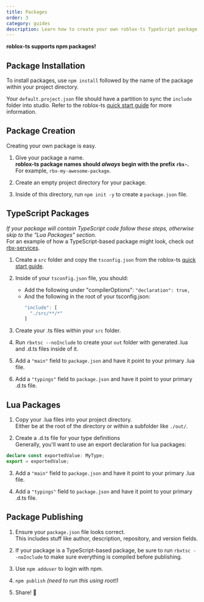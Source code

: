 ```yaml
---
title: Packages
order: 3
category: guides
description: Learn how to create your own roblox-ts TypeScript package and publish it to NPM.
---
```

**roblox-ts supports npm packages!**

## Package Installation
To install packages, use `npm install` followed by the name of the package within your project directory.

Your `default.project.json` file should have a partition to sync the `include` folder into studio. Refer to the roblox-ts [quick start guide](/docs/quick-start) for more information.

## Package Creation
Creating your own package is easy.

1. Give your package a name.<br>
**roblox-ts package names should _always_ begin with the prefix `rbx-`.**<br>
For example, `rbx-my-awesome-package`.

2. Create an empty project directory for your package.

3. Inside of this directory, run `npm init -y` to create a `package.json` file.

## TypeScript Packages
*If your package will contain TypeScript code follow these steps, otherwise skip to the "Lua Packages" section.*<br>
For an example of how a TypeScript-based package might look, check out [rbx-services](https://github.com/roblox-ts/rbx-services).

1. Create a `src` folder and copy the `tsconfig.json` from the roblox-ts [quick start guide](/docs/quick-start).

2. Inside of your `tsconfig.json` file, you should:
    - Add the following under "compilerOptions":
    `"declaration": true,`
    - And the following in the root of your tsconfig.json:
      ```js
      "include": [
		"./src/**/*"
      ]
      ```

3. Create your .ts files within your `src` folder.

4. Run `rbxtsc --noInclude` to create your `out` folder with generated .lua and .d.ts files inside of it.

5. Add a `"main"` field to `package.json` and have it point to your primary .lua file.

6. Add a `"typings"` field to `package.json` and have it point to your primary .d.ts file.

## Lua Packages

1. Copy your .lua files into your project directory.<br>
Either be at the root of the directory or within a subfolder like `./out/`.

2. Create a .d.ts file for your type definitions<br>
Generally, you'll want to use an export declaration for lua packages:
```ts
declare const exportedValue: MyType;
export = exportedValue;
```

3. Add a `"main"` field to `package.json` and have it point to your primary .lua file.

4. Add a `"typings"` field to `package.json` and have it point to your primary .d.ts file.

## Package Publishing

1. Ensure your `package.json` file looks correct.<br>
This includes stuff like author, description, repository, and version fields.

2. If your package is a TypeScript-based package, be sure to run `rbxtsc --noInclude` to make sure everything is compiled before publishing.

3. Use `npm adduser` to login with npm.

4. `npm publish` *(need to run this using root!)*

5. Share! 🎉
